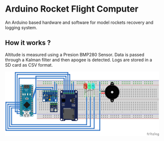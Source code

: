 # Arduino Rocket Flight Computer
An Arduino based hardware and software for model rockets recovery and logging system.

## How it works ?
Altitude is measured using a Presion BMP280 Sensor. Data is passed through a Kalman filter and then apogee is detected.
Logs are stored in a SD card as CSV format.

![Circuito](/schematics/protoboard.png)
